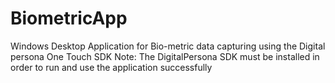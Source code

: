 # BiometricApp
Windows Desktop Application for Bio-metric data capturing using the Digital persona One Touch SDK
Note: The DigitalPersona SDK must be installed in order to run and use the application successfully
